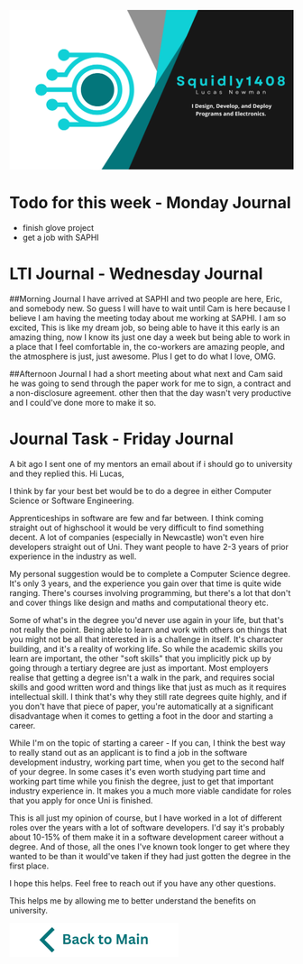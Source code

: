 ![Header](https://raw.githubusercontent.com/Squidly1408/Journals-Term-1-2024/main/title.png
)
# Todo for this week - Monday Journal
- finish glove project
- get a job with SAPHI

# LTI Journal - Wednesday Journal
##Morning Journal
I have arrived at SAPHI and two people are here, Eric, and somebody new. So guess I will have to wait until Cam is here because I believe I am having the meeting today about me working at SAPHI. I am so excited, This is like my dream job, so being able to have it this early is an amazing thing, now I know its just one day a week but being able to work in a place that I feel comfortable in, the co-workers are amazing people, and the atmosphere is just, just awesome. Plus I get to do what I love, OMG.

##Afternoon Journal
I had a short meeting about what next and Cam said he was going to send through the paper work for me to sign, a contract and a non-disclosure agreement. other then that the day wasn't very productive and I could've done more to make it so.

# Journal Task - Friday Journal
A bit ago I sent one of my mentors an email about if i should go to university and they replied this.
Hi Lucas, 

I think by far your best bet would be to do a degree in either Computer Science or Software Engineering.

Apprenticeships in software are few and far between. I think coming straight out of highschool it would be very difficult to find something decent. A lot of companies (especially in Newcastle) won't even hire developers straight out of Uni. They want people to have 2-3 years of prior experience in the industry as well.

My personal suggestion would be to complete a Computer Science degree. It's only 3 years, and the experience you gain over that time is quite wide ranging. There's courses involving programming, but there's a lot that don't and cover things like design and maths and computational theory etc. 

Some of what's in the degree you'd never use again in your life, but that's not really the point. Being able to learn and work with others on things that you might not be all that interested in is a challenge in itself. It's character building, and it's a reality of working life. So while the academic skills you learn are important, the other "soft skills" that you implicitly pick up by going through a tertiary degree are just as important. Most employers realise that getting a degree isn't a walk in the park, and requires social skills and good written word and things like that just as much as it requires intellectual skill. I think that's why they still rate degrees quite highly, and if you don't have that piece of paper, you're automatically at a significant disadvantage when it comes to getting a foot in the door and starting a career.

While I'm on the topic of starting a career - If you can, I think the best way to really stand out as an applicant is to find a job in the software development industry, working part time, when you get to the second half of your degree. In some cases it's even worth studying part time and working part time while you finish the degree, just to get that important industry experience in. It makes you a much more viable candidate for roles that you apply for once Uni is finished.

This is all just my opinion of course, but I have worked in a lot of different roles over the years with a lot of software developers. I'd say it's probably about 10-15% of them make it in a software development career without a degree. And of those, all the ones I've known took longer to get where they wanted to be than it would've taken if they had just gotten the degree in the first place.    

I hope this helps. Feel free to reach out if you have any other questions.


This helps me by allowing me to better understand the benefits on university.

[![back to main](https://raw.githubusercontent.com/Squidly1408/Journals-Term-2-2024/main/Back%20to%20Main.png)](https://github.com/Squidly1408/Journals-Term-2-2024/blob/main/Readme.md)